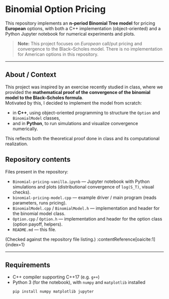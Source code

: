 # Binomial Option Pricing

This repository implements an **n-period Binomial Tree model** for pricing **European** options, with both a C++ implementation (object-oriented) and a Python Jupyter notebook for numerical experiments and plots.

> **Note:** This project focuses on *European* call/put pricing and convergence to the Black–Scholes model. There is no implementation for American options in this repository.

---

## About / Context

This project was inspired by an exercise recently studied in class, where we provided the **mathematical proof of the convergence of the binomial model to the Black–Scholes formula**.  
Motivated by this, I decided to implement the model from scratch:  
- in **C++**, using object-oriented programming to structure the `Option` and `BinomialModel` classes,  
- and in **Python**, to run simulations and visualize convergence numerically.  

This reflects both the theoretical proof done in class and its computational realization.

## Repository contents

Files present in the repository:
- `Binomial-pricing-vanilla.ipynb` — Jupyter notebook with Python simulations and plots (distributional convergence of `log(S_T)`, visual checks).
- `binomial-pricing-model.cpp` — example driver / main program (reads parameters, runs pricing).
- `BinomialModel.cpp` / `BinomialModel.h` — implementation and header for the binomial model class.
- `Option.cpp` / `Option.h` — implementation and header for the option class (option payoff, helpers).
- `README.md` — this file.

(Checked against the repository file listing.) :contentReference[oaicite:1]{index=1}

---

## Requirements

- C++ compiler supporting C++17 (e.g. `g++`)  
- Python 3 (for the notebook), with `numpy` and `matplotlib` installed  
  ```bash
  pip install numpy matplotlib jupyter
